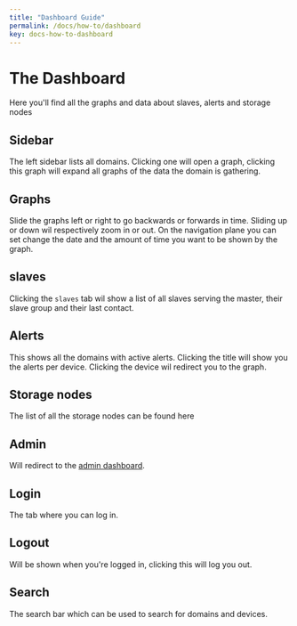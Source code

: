 ```yaml
---
title: "Dashboard Guide"
permalink: /docs/how-to/dashboard
key: docs-how-to-dashboard
---
```


# The Dashboard
Here you'll find all the graphs and data about slaves, alerts and storage nodes

## Sidebar
The left sidebar lists all domains. Clicking one will open a graph, clicking this graph will expand all graphs of the data the domain is gathering.

## Graphs
Slide the graphs left or right to go backwards or forwards in time.
Sliding up or down wil respectively zoom in or out.
On the navigation plane you can set change the date and the amount of time you want to be shown by the graph.

## slaves
Clicking the `slaves` tab wil show a list of all slaves serving the master, their slave group and their last contact.

## Alerts
This shows all the domains with active alerts. Clicking the title will show you the alerts per device. Clicking the device wil redirect you to the graph.

## Storage nodes
The list of all the storage nodes can be found here

## Admin
Will redirect to the [admin dashboard](/fireping/docs/how-to/admin).

## Login
The tab where you can log in.

## Logout
Will be shown when you're logged in, clicking this will log you out.

## Search
The search bar which can be used to search for domains and devices.